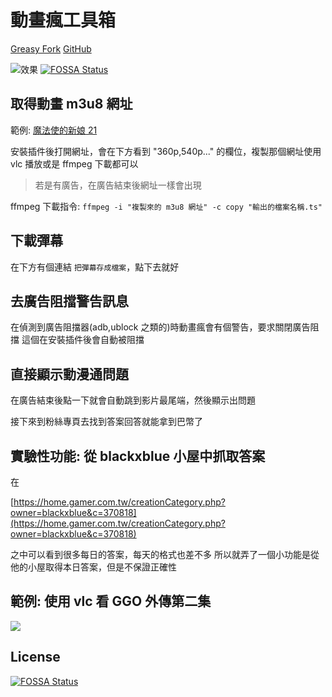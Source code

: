 # 動畫瘋工具箱

[Greasy Fork](https://greasyfork.org/zh-TW/scripts/39136-%E5%8B%95%E7%95%AB%E7%98%8B%E5%B7%A5%E5%85%B7%E7%AE%B1)
[GitHub](https://github.com/maple3142/ani-gamer-toolbox)

![效果](https://i.imgur.com/1kDtN66.png)
[![FOSSA Status](https://app.fossa.io/api/projects/git%2Bgithub.com%2Fmaple3142%2Fani-gamer-toolbox.svg?type=shield)](https://app.fossa.io/projects/git%2Bgithub.com%2Fmaple3142%2Fani-gamer-toolbox?ref=badge_shield)

## 取得動畫 m3u8 網址

範例: [魔法使的新娘 21](https://ani.gamer.com.tw/animeVideo.php?sn=9579)

安裝插件後打開網址，會在下方看到 "360p,540p..." 的欄位，複製那個網址使用 vlc 播放或是 ffmpeg 下載都可以

> 若是有廣告，在廣告結束後網址一樣會出現

ffmpeg 下載指令: `ffmpeg -i "複製來的 m3u8 網址" -c copy "輸出的檔案名稱.ts"`

## 下載彈幕

在下方有個連結 `把彈幕存成檔案`，點下去就好

## 去廣告阻擋警告訊息

在偵測到廣告阻擋器(adb,ublock 之類的)時動畫瘋會有個警告，要求關閉廣告阻擋
這個在安裝插件後會自動被阻擋

## 直接顯示動漫通問題

在廣告結束後點一下就會自動跳到影片最尾端，然後顯示出問題

接下來到粉絲專頁去找到答案回答就能拿到巴幣了

## 實驗性功能: 從 blackxblue 小屋中抓取答案

在

[https://home.gamer.com.tw/creationCategory.php?owner=blackxblue&c=370818](https://home.gamer.com.tw/creationCategory.php?owner=blackxblue&c=370818)

之中可以看到很多每日的答案，每天的格式也差不多
所以就弄了一個小功能是從他的小屋取得本日答案，但是不保證正確性

## 範例: 使用 vlc 看 GGO 外傳第二集

![](https://i.imgur.com/PxUiyhh.png)


## License
[![FOSSA Status](https://app.fossa.io/api/projects/git%2Bgithub.com%2Fmaple3142%2Fani-gamer-toolbox.svg?type=large)](https://app.fossa.io/projects/git%2Bgithub.com%2Fmaple3142%2Fani-gamer-toolbox?ref=badge_large)